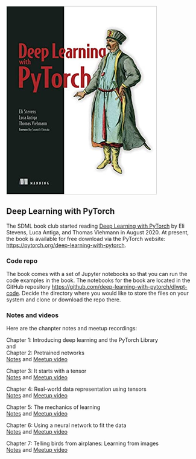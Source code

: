 ![](./images/deep-learning-with-pytorch.jpg)
## Deep Learning with PyTorch

The SDML book club started reading [Deep Learning with PyTorch](https://www.manning.com/books/deep-learning-with-pytorch)
by Eli Stevens, Luca Antiga, and Thomas Viehmann in August 2020.
At present, the book is available for free download via the PyTorch website:  <https://pytorch.org/deep-learning-with-pytorch>.

### Code repo
The book comes with a set of Jupyter notebooks so that you can run the code examples in the book.
The notebooks for the book are located in the GitHub repository <https://github.com/deep-learning-with-pytorch/dlwpt-code>.
Decide the directory where you would like to store the files on your system and clone or download the repo there.

### Notes and videos
Here are the chanpter notes and meetup recordings:

Chapter 1:  Introducing deep learning and the PyTorch Library 
<br>
    and
<br>
Chapter 2:  Pretrained networks
<br>
[Notes](https://docs.google.com/document/d/12jqtppoPHc0xOY1OvaDGiRDYYVJqvobK-X2YzZt8cb0/edit?usp=sharing) and [Meetup video](https://www.youtube.com/watch?v=bQ1SfS4urEA)

Chapter 3:  It starts with a tensor
<br>
[Notes](https://docs.google.com/document/d/1KD6c9zaYn7Vt0Km1audrbuWTtuzIyRzXULNl9aWNlww/edit?usp=sharing) and [Meetup video](https://www.youtube.com/watch?v=1LY3t8YZOLw)

Chapter 4:  Real-world data representation using tensors
<br>
[Notes](https://docs.google.com/document/d/1IstUFzVvKAjl9lWW_IlCMFbDaKOZOgH5QYr2j9huVE0/edit?usp=sharing) and [Meetup video](https://www.youtube.com/watch?v=N1B1TuCmcUA)

Chapter 5:  The mechanics of learning
<br>
[Notes](https://docs.google.com/document/d/1dS76s2hcfMxuoXQWo7s74LHDW3QWgWm2TYVmS_X0WMo/edit?usp=sharing) and [Meetup video](https://www.youtube.com/watch?v=wEAVXqejrOc)

Chapter 6:  Using a neural network to fit the data
<br>
[Notes](https://docs.google.com/document/d/1gr80jeEYuJqg2OlHkJjp1892yy9xSp-gvcbTRzv1TMI/edit?usp=sharing) and [Meetup video](https://www.youtube.com/watch?v=LBaEOznJbWc)

Chapter 7:  Telling birds from airplanes: Learning from images
<br>
[Notes](https://docs.google.com/document/d/1VCuxxpdWF441QnsZMWNISpTxAIJqMG_S7JXbJGOYiRI/edit?usp=sharing) and [Meetup video]()

<br>
<br>
